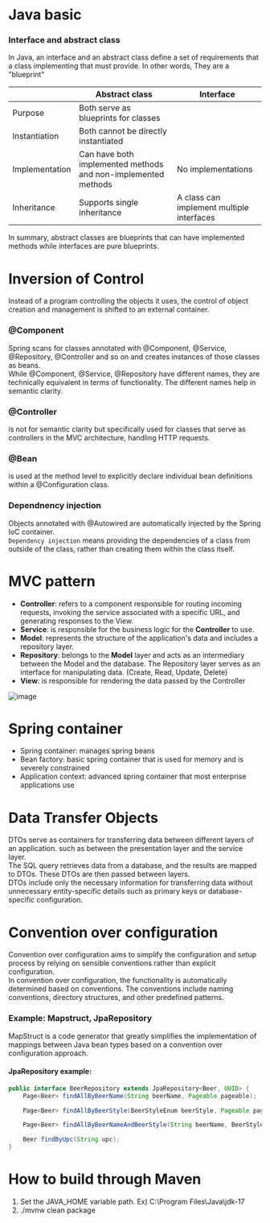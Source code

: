 # Java basic
### Interface and abstract class
In Java, an interface and an abstract class define a set of requirements that a class implementing that must provide. In other words, They are a "blueprint"<br>

||Abstract class|Interface|
|---|---|---|
|Purpose|Both serve as blueprints for classes||
|Instantiation|Both cannot be directly instantiated||
|Implementation|Can have both implemented methods and non-implemented methods|No implementations|
|Inheritance|Supports single inheritance|A class can implement multiple interfaces|

In summary, abstract classes are blueprints that can have implemented methods while interfaces are pure blueprints.

# Inversion of Control
Instead of a program controlling the objects it uses, the control of object creation and management is shifted to an external container.<br>

### @Component
Spring scans for classes annotated with @Component, @Service, @Repository, @Controller and so on and creates instances of those classes as beans.<br>
While @Component, @Service, @Repository have different names, they are technically equivalent in terms of functionality. The different names help in semantic clarity.<br>

### @Controller
is not for semantic clarity but specifically used for classes that serve as controllers in the MVC architecture, handling HTTP requests.<br>

### @Bean
is used at the method level to explicitly declare individual bean definitions within a @Configuration class. 

### Dependnency injection
Objects annotated with @Autowired are automatically injected by the Spring IoC container.<br>
`Dependency injection` means providing the dependencies of a class from outside of the class, rather than creating them within the class itself.

# MVC pattern
- **Controller**: refers to a component responsible for routing incoming requests, invoking the service associated with a specific URL, and generating responses to the View.
- **Service**: is responsible for the business logic for the **Controller** to use.
- **Model**: represents the structure of the application's data and includes a repository layer.
- **Repository**: belongs to the **Model** layer and acts as an intermediary between the Model and the database. The Repository layer serves as an interface for manipulating data. (Create, Read, Update, Delete)
- **View**: is responsible for rendering the data passed by the Controller

![image](https://user-images.githubusercontent.com/67142421/223227356-59a2489a-7cba-4ce4-918e-96aab28311d9.png)

# Spring container
- Spring container: manages spring beans
- Bean factory: basic spring container that is used for memory and is severely constrained
- Application context: advanced spring container that most enterprise applications use

# Data Transfer Objects
DTOs serve as containers for transferring data between different layers of an application. such as between the presentation layer and the service layer.<br>
The SQL query retrieves data from a database, and the results are mapped to DTOs. These DTOs are then passed between layers.<br>
DTOs include only the necessary information for transferring data without unnecessary entity-specific details such as primary keys or database-specific configuration.<br>

# Convention over configuration
Convention over configuration aims to simplify the configuration and setup process by relying on sensible conventions rather than explicit configuration.<br>
In convention over configuration, the functionality is automatically determined based on conventions. The conventions include naming conventions, directory structures, and other predefined patterns.<br>
### Example: Mapstruct, JpaRepository
MapStruct is a code generator that greatly simplifies the implementation of mappings between Java bean types based on a convention over configuration approach.<br>
#### JpaRepository example:
~~~java
public interface BeerRepository extends JpaRepository<Beer, UUID> {
    Page<Beer> findAllByBeerName(String beerName, Pageable pageable);

    Page<Beer> findAllByBeerStyle(BeerStyleEnum beerStyle, Pageable pageable);

    Page<Beer> findAllByBeerNameAndBeerStyle(String beerName, BeerStyleEnum beerStyle, Pageable pageable);

    Beer findByUpc(String upc);
}
~~~

# How to build through Maven
1. Set the JAVA_HOME variable path. Ex) C:\Program Files\Java\jdk-17
2. ./mvnw clean package
